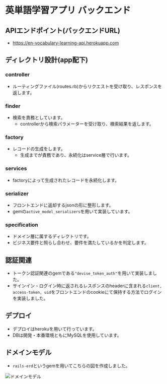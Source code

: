 # 英単語学習アプリ バックエンド

## APIエンドポイント(バックエンドURL)
- https://en-vocabulary-learning-api.herokuapp.com

## ディレクトリ設計(app配下)
### controller
- ルーティングファイル(routes.rb)からリクエストを受け取り、レスポンスを返します。

### finder
- 検索を責務としています。
  - controllerから検索パラメーターを受け取り、検索結果を返します。

### factory
- レコードの生成をします。
  - 生成までが責務であり、永続化はservice層で行います。

### services
- factoryによって生成されたレコードを永続化します。

### serializer
- フロントエンドに返却するjsonの形に整形します。
- gemの`active_model_serializers`を用いて実装しています。

### specification
- ドメイン層に属するディレクトリです。
- ビジネス要件と照らし合わせ、要件を満たしているかを判定します。

## 認証関連
- トークン認証関連のgemである`"devise_token_auth"`を用いて実装しました。
- サインイン・ログイン時に返されるレスポンスのheaderに含まれる`client, access-token, uid`をフロントエンドのcookieにて保持する方法でログインを実装しました。

## デプロイ
- デプロイはherokuを用いて行っています。
- DBは開発・本番環境ともにMySQLを使用しています。

## ドメインモデル
- `rails-erd`というgemを用いてこちらの図を作成しました。

![ドメインモデル](https://user-images.githubusercontent.com/56663358/174021777-36e6dc60-82c1-400f-b6db-737e22533bcc.png)

